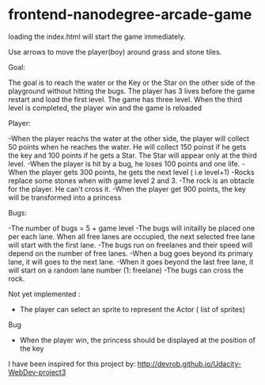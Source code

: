 frontend-nanodegree-arcade-game
===============================

loading the index.html will start the game immediately.

Use arrows to move the player(boy) around grass and stone tiles.

Goal:

The goal is to reach the water or the Key or the Star on the other side of the playground without hitting the bugs. The player has 3 lives before the game restart and load the  first level. The game has three level. When the third level is completed, the player win and the game is reloaded

Player:

-When the player reachs the water at the other side, the player will collect 50 points when he reaches the water. He will collect 150 poinst if he gets the key and 100 points if he gets a Star. The Star will appear only at the third level.
-When the player is  hit by a bug, he loses 100 points and one life.
-When the player gets 300 points, he gets the next level ( i.e level+1)
-Rocks replace some stones when with game level 2 and 3.
-The rock is an obtacle for the player. He can't cross it.
-When the player get 900 points, the key will be transformed into a princess

Bugs:

-The number of bugs = 5  +  game level
-The bugs will initailly be placed one per each lane. When all free lanes are occupied, the next selected free lane will start with the first lane.
-The bugs run on freelanes and their speed will depend on the number of free lanes.
-When a bug goes beyond its primary lane, it will goes to the next lane.
-When it goes beyond the last free lane, it will start on a random lane number (1: freelane)
-The bugs can cross the rock.



Not yet implemented :

- The player  can select an sprite to represent the Actor ( list of sprites)

Bug 

- When the player win, the princess should be displayed  at the position of the key


I have been inspired for this project by:
http://devrob.github.io/Udacity-WebDev-project3

